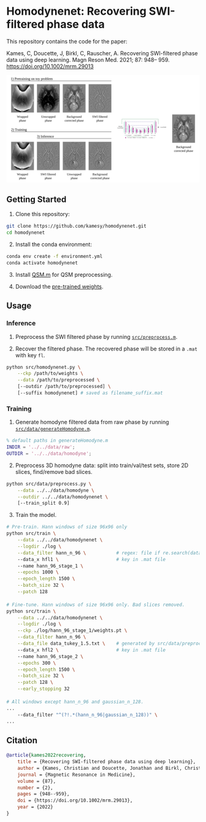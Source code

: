 # Homodynenet: Recovering SWI-filtered phase data

This repository contains the code for the paper:

Kames, C, Doucette, J, Birkl, C, Rauscher, A. Recovering SWI-filtered phase data using deep learning. Magn Reson Med. 2021; 87: 948– 959. https://doi.org/10.1002/mrm.29013


![Pipeline](./pipeline.png)


## Getting Started

1. Clone this repository:
```sh
git clone https://github.com/kamesy/homodynenet.git
cd homodynenet
```

2. Install the conda environment:
```sh
conda env create -f environment.yml
conda activate homodynenet
```

3. Install [QSM.m](https://github.com/kamesy/QSM.m) for QSM preprocessing.

4. Download the [pre-trained weights](https://github.com/kamesy/homodynenet/releases/latest).

## Usage

### Inference

1. Preprocess the SWI filtered phase by running [`src/preprocess.m`](./src/preprocess.m).

2. Recover the filtered phase. The recovered phase will be stored in a `.mat` with key `fl`.
```sh
python src/homodynenet.py \
    --ckp /path/to/weights \
    --data /path/to/preprocessed \
    [--outdir /path/to/preprocessed] \
    [--suffix homodynenet] # saved as filename_suffix.mat
```

### Training

1. Generate homodyne filtered data from raw phase by running [`src/data/generateHomodyne.m`](./src/data/generateHomodyne.m).
```matlab
% default paths in generateHomodyne.m
INDIR = '../../data/raw';
OUTDIR = '../../data/homodyne';
```

2. Preprocess 3D homodyne data: split into train/val/test sets, store 2D slices, find/remove bad slices.
```sh
python src/data/preprocess.py \
    --data ../../data/homodyne \
    --outdir ../../data/homodynenet \
    [--train_split 0.9]
```

3. Train the model.
```sh
# Pre-train. Hann windows of size 96x96 only
python src/train \
    --data ../../data/homodynenet \
    --logdir ./log \
    --data_filter hann_n_96 \           # regex: file if re.search(data_filter, file)
    --data_x hfl1 \                     # key in .mat file
    --name hann_96_stage_1 \
    --epochs 1000 \
    --epoch_length 1500 \
    --batch_size 32 \
    --patch 128

# Fine-tune. Hann windows of size 96x96 only. Bad slices removed.
python src/train \
    --data ../../data/homodynenet \
    --logdir ./log \
    --ckp ./log/hann_96_stage_1/weights.pt \
    --data_filter hann_n_96 \
    --data_file data_tukey_1.5.txt \    # generated by src/data/preprocess.py
    --data_x hfl2 \                     # key in .mat file
    --name hann_96_stage_2 \
    --epochs 300 \
    --epoch_length 1500 \
    --batch_size 32 \
    --patch 128 \
    --early_stopping 32

# All windows except hann_n_96 and gaussian_n_128.
...
    --data_filter "^(?!.*(hann_n_96|gaussian_n_128))" \
...
```

## Citation

```bibtex
@article{kames2022recovering,
    title = {Recovering SWI-filtered phase data using deep learning},
    author = {Kames, Christian and Doucette, Jonathan and Birkl, Christoph and Rauscher, Alexander},
    journal = {Magnetic Resonance in Medicine},
    volume = {87},
    number = {2},
    pages = {948--959},
    doi = {https://doi.org/10.1002/mrm.29013},
    year = {2022}
}
```
